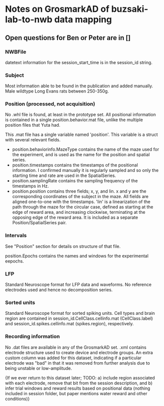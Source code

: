 # Notes on GrosmarkAD of buzsaki-lab-to-nwb data mapping
## Open questions for Ben or Peter are in []

### NWBFile
datetext information for the session_start_time is in the session_id string.

### Subject
Most information able to be found in the publication and added manually. Male wildtype Long Evans rats between 250-350g.


### Position (processed, not acquisition)
No .whl file is found, at least in the prototype set.
All positional information is contained in a single position.behavior.mat file, unlike the multiple position files that Yuta had.

This .mat file has a single variable named 'position'. This variable is a struct with several relevant fields.
* position.behaviorinfo.MazeType contains the name of the maze used for the experiment, and is used as the name for the position and spatial series.
* position.timestamps contains the timestamps of the positional information. I confirmed manually it is regularly sampled and so only the starting time and rate are used in the SpatialSeries.
* position.samplingRate contains the sampling frequency of the timestamps in Hz.
* position.position contains three fields; x, y, and lin. x and y are the corresponding coordinates of the subject in the maze. All fields are aligned one-to-one with the timestamps. 'lin' is a linearization of the path through the maze for the circular case, defined as starting at the edge of reward area, and increasing clockwise, terminating at the opposing edge of the reward area. It is included as a separate Position/SpatialSeries pair.
 
### Intervals
See "Position" section for details on structure of that file.

position.Epochs contains the names and windows for the experimental eepochs.


### LFP
Standard Neuroscope format for LFP data and waveforms. No reference electrodes used and hence no decomposition series.


### Sorted units
Standard Neuroscope format for sorted spiking units. Cell types and brain region are contained in session_id.CellClass.cellinfo.mat (CellClass.label) and session_id.spikes.cellinfo.mat (spikes.region), respectively.


### Recording information
No .dat files are available in any of the GrosmarkAD set.
.xml contains electrode structure used to create device and electrode groups.
An extra custom column was added for this dataset, indicating if a particular electrode was "bad" in that it was removed from further analysis due to being unstable or low-amplitude.

{If we ever return to this dataset later; TODO: a) include region associated with each electrode, remove that bit from the session description, and b) infer trial windows and reward results based on positional data (nothing included in session folder, but paper mentions water reward and other conditions)}


